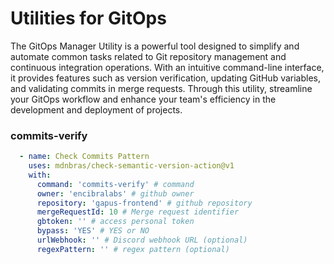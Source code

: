 # Utilities for GitOps

The GitOps Manager Utility is a powerful tool designed to simplify and automate common tasks related to Git repository management and continuous integration operations. With an intuitive command-line interface, it provides features such as version verification, updating GitHub variables, and validating commits in merge requests. Through this utility, streamline your GitOps workflow and enhance your team's efficiency in the development and deployment of projects.

### commits-verify

```yaml
  - name: Check Commits Pattern
    uses: mdnbras/check-semantic-version-action@v1
    with:
      command: 'commits-verify' # command
      owner: 'encibralabs' # github owner
      repository: 'gapus-frontend' # github repository
      mergeRequestId: 10 # Merge request identifier
      gbtoken: '' # access personal token
      bypass: 'YES' # YES or NO
      urlWebhook: '' # Discord webhook URL (optional)
      regexPattern: '' # regex pattern (optional)
```